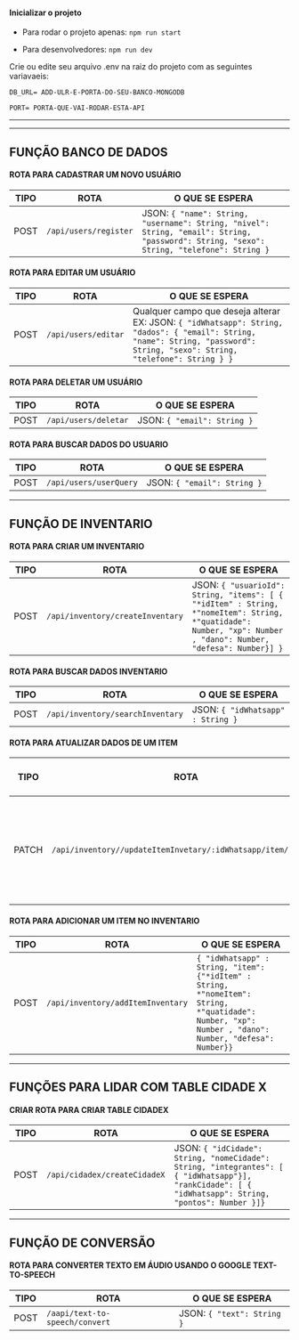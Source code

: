 


#### Inicializar o projeto

- Para rodar o projeto apenas:
`npm run start`

- Para desenvolvedores:
`npm run dev`


Crie ou edite seu arquivo .env na raiz do projeto com as seguintes variavaeis:


`DB_URL= ADD-ULR-E-PORTA-DO-SEU-BANCO-MONGODB`

`PORT= PORTA-QUE-VAI-RODAR-ESTA-API`

---


---


## FUNÇÃO BANCO DE DADOS

#### ROTA PARA CADASTRAR UM NOVO USUÁRIO

| TIPO  | ROTA                         | O QUE SE ESPERA                                            |
|-------|------------------------------|-----------------------------------------------------------|
| POST  | `/api/users/register`         | JSON: `{ "name": String, "username": String, "nivel": String, "email": String, "password": String, "sexo": String, "telefone": String }` |

#### ROTA PARA EDITAR UM USUÁRIO

| TIPO  | ROTA                         | O QUE SE ESPERA                                            |
|-------|------------------------------|-----------------------------------------------------------|
| POST  | `/api/users/editar`           | Qualquer campo que deseja alterar EX: JSON: `{ "idWhatsapp": String, "dados": { "email": String, "name": String, "password": String, "sexo": String, "telefone": String } }` |

#### ROTA PARA DELETAR UM USUÁRIO

| TIPO  | ROTA                         | O QUE SE ESPERA                                            |
|-------|------------------------------|-----------------------------------------------------------|
| POST  | `/api/users/deletar`          | JSON: `{ "email": String }`                               |

#### ROTA PARA BUSCAR DADOS DO USUARIO

| TIPO  | ROTA                         | O QUE SE ESPERA                                            |
|-------|------------------------------|-----------------------------------------------------------|
| POST  | `/api/users/userQuery`          | JSON: `{ "email": String }`                               |



---

## FUNÇÃO DE INVENTARIO

#### ROTA PARA CRIAR UM INVENTARIO

| TIPO  | ROTA                         | O QUE SE ESPERA                                            |
|-------|------------------------------|-----------------------------------------------------------|
| POST  | `/api/inventory/createInventary`| JSON: `{ "usuarioId": String, "items": [ { "*idItem" : String, *"nomeItem": String, *"quatidade": Number, "xp": Number , "dano": Number, "defesa": Number}] }`                                |

#### ROTA PARA BUSCAR DADOS INVENTARIO

| TIPO  | ROTA                         | O QUE SE ESPERA                                            |
|-------|------------------------------|-----------------------------------------------------------|
| POST  | `/api/inventory/searchInventary` | JSON: `{ "idWhatsapp" : String }`                                |


#### ROTA PARA ATUALIZAR DADOS DE UM ITEM

| TIPO  | ROTA                         | O QUE SE ESPERA                                            |
|-------|------------------------------|-----------------------------------------------------------|
| PATCH | `/api/inventory//updateItemInvetary/:idWhatsapp/item/:idItem` | Campo que deseja alterar no item EX: JSON: `{ "xp" : Number }`                                |


#### ROTA PARA ADICIONAR UM ITEM NO INVENTARIO

| TIPO  | ROTA                         | O QUE SE ESPERA                                            |
|-------|------------------------------|-----------------------------------------------------------|
| POST | `/api/inventory/addItemInventary` |`{ "idWhatsapp" : String, "item": {"*idItem" : String, *"nomeItem": String, *"quatidade": Number, "xp": Number , "dano": Number, "defesa": Number}}`                                |


---

## FUNÇÕES PARA LIDAR COM TABLE CIDADE X

#### CRIAR ROTA PARA CRIAR TABLE CIDADEX

| TIPO  | ROTA                         | O QUE SE ESPERA                                            |
|-------|------------------------------|-----------------------------------------------------------|
| POST  | `/api/cidadex/createCidadeX `| JSON: `{ "idCidade": String, "nomeCidade": String, "integrantes": [ { "idWhatsapp"}], "rankCidade": [ { "idWhatsapp": String, "pontos": Number }]}`                                |



---

## FUNÇÃO DE CONVERSÃO

#### ROTA PARA CONVERTER TEXTO EM ÁUDIO USANDO O GOOGLE TEXT-TO-SPEECH

| TIPO  | ROTA                         | O QUE SE ESPERA                                            |
|-------|------------------------------|-----------------------------------------------------------|
| POST  | `/aapi/text-to-speech/convert`| JSON: `{ "text": String }`                                |
